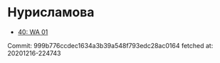 # Нурисламова
- [40: WA 01](40.md)

Commit: 999b776ccdec1634a3b39a548f793edc28ac0164
 fetched at: 20201216-224743
